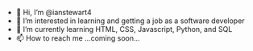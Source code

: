 - 👋 Hi, I’m @ianstewart4
- 👀 I’m interested in learning and getting a job as a software developer
- 🌱 I’m currently learning HTML, CSS, Javascript, Python, and SQL
- 📫 How to reach me ...coming soon...


